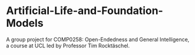 # Artificial-Life-and-Foundation-Models

A group project for COMP0258: Open-Endedness and General Intelligence, a course at UCL led by Professor Tim Rocktäschel.
